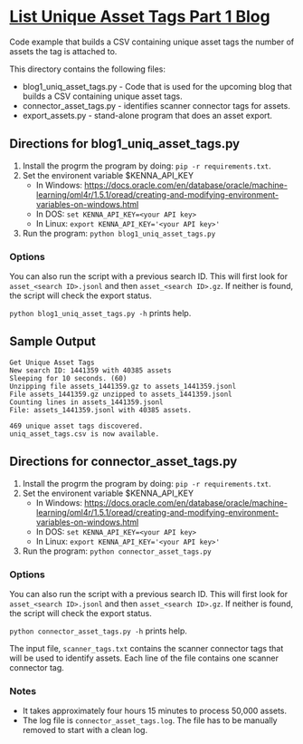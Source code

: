 # [List Unique Asset Tags Part 1 Blog](https://www.kennasecurity.com/blog/listing-unique-asset-tags-part-1/)

Code example that builds a CSV containing unique asset tags the number of assets the tag is attached to.

This directory contains the following files:

* blog1_uniq_asset_tags.py - Code that is used for the upcoming blog that builds a CSV containing unique asset tags.
* connector_asset_tags.py - identifies scanner connector tags for assets.
* export_assets.py - stand-alone program that does an asset export.

## Directions for blog1_uniq_asset_tags.py

1. Install the progrm the program by doing: `pip -r requirements.txt`.
1. Set the environent variable $KENNA_API_KEY
   * In Windows: https://docs.oracle.com/en/database/oracle/machine-learning/oml4r/1.5.1/oread/creating-and-modifying-environment-variables-on-windows.html
   * In DOS: `set KENNA_API_KEY=<your API key>`
   * In Linux: `export KENNA_API_KEY='<your API key>'`
1. Run the program: `python blog1_uniq_asset_tags.py`

### Options
You can also run the script with a previous search ID. This will first look for `asset_<search ID>.jsonl` and then `asset_<search ID>.gz`. If neither is found, the script will check the export status.

`python blog1_uniq_asset_tags.py -h` prints help.

## Sample Output
```
Get Unique Asset Tags
New search ID: 1441359 with 40385 assets
Sleeping for 10 seconds. (60)
Unzipping file assets_1441359.gz to assets_1441359.jsonl
File assets_1441359.gz unzipped to assets_1441359.jsonl
Counting lines in assets_1441359.jsonl
File: assets_1441359.jsonl with 40385 assets.

469 unique asset tags discovered.
uniq_asset_tags.csv is now available.
```

## Directions for connector_asset_tags.py

1. Install the progrm the program by doing: `pip -r requirements.txt`.
1. Set the environent variable $KENNA_API_KEY
   * In Windows: https://docs.oracle.com/en/database/oracle/machine-learning/oml4r/1.5.1/oread/creating-and-modifying-environment-variables-on-windows.html
   * In DOS: `set KENNA_API_KEY=<your API key>`
   * In Linux: `export KENNA_API_KEY='<your API key>'`
1. Run the program: `python connector_asset_tags.py`

### Options
You can also run the script with a previous search ID. This will first look for `asset_<search ID>.jsonl` and then `asset_<search ID>.gz`. If neither is found, the script will check the export status.

`python connector_asset_tags.py -h` prints help.

The input file, `scanner_tags.txt` contains the scanner connector tags that will be used to identify assets. Each line of the file contains one scanner connector tag.

### Notes
* It takes approximately four hours 15 minutes to process 50,000 assets.
* The log file is `connector_asset_tags.log`.  The file has to be manually removed to start with a clean log.

